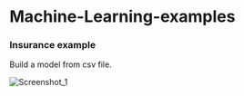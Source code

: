 # Machine-Learning-examples


### Insurance example
Build a model from csv file.

![Screenshot_1](https://user-images.githubusercontent.com/96240235/170936573-6a75c12d-13b5-4ebe-ad1e-59918a748b84.png)
